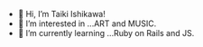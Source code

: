- 👋 Hi, I’m Taiki Ishikawa!
- 👀 I’m interested in ...ART and MUSIC.
- 🌱 I’m currently learning ...Ruby on Rails and JS.
